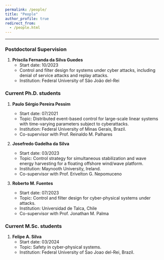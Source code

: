 ```yaml
---
permalink: /people/
title: "People"
author_profile: true
redirect_from: 
  - /people.html
---
```


---


### Postdoctoral Supervision
1. **Priscila Fernanda da Silva Guedes**
   - Start date: 10/2023
   - Control and filter design for systems under cyber attacks, including denial of service attacks and replay attacks.
   - Institution: Federal University of São João del-Rei


### Current Ph.D. students

1. **Paulo Sérgio Pereira Pessim**
   - Start date: 07/2021
   - Topic: Distributed event-based control for large-scale linear systems with time-varying parameters subject to cyberattacks.
   - Institution: Federal University of Minas Gerais, Brazil.
   - Co-supervisor with Prof. Reinaldo M. Palhares

2. **Josefredo Gadelha da Silva**
   - Start date: 03/2023
   - Topic: Control strategy for simultaneous stabilization and wave energy harvesting for a floating offshore wind/wave platform.
   - Institution: Maynooth University, Ireland.
   - Co-supervisor with Prof. Erivelton G. Nepomuceno
  
3. **Roberto M. Fuentes**
   - Start date: 07/2023
   - Topic: Control and filter design for cyber-physical systems under attacks.
   - Institution:  Universidad de Talca, Chile
   - Co-supervisor with Prof. Jonathan M. Palma
     
### Current M.Sc. students

1. **Felipe A. Silva**
   - Start date: 03/2024
   - Topic: Safety in cyber-physical systems.
   - Institution: Federal University of Sao Joao del-Rei, Brazil.
